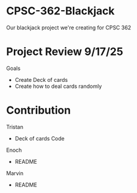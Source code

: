 # CPSC-362-Blackjack
Our blackjack project we're creating for CPSC 362
 
# Project Review 9/17/25
Goals
- Create Deck of cards
- Create how to deal cards randomly

# Contribution
Tristan 
* Deck of cards Code  

Enoch
* README  

Marvin
* README
